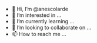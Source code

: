 - 👋 Hi, I’m @anescolarde
- 👀 I’m interested in ...
- 🌱 I’m currently learning ...
- 💞️ I’m looking to collaborate on ...
- 📫 How to reach me ...

<!---
anescolarde/anescolarde is a ✨ special ✨ repository because its `README.md` (this file) appears on your GitHub profile.
You can click the Preview link to take a look at your changes.
--->
